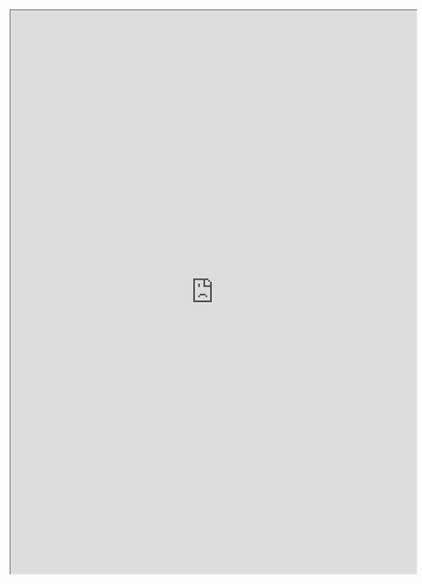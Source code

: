 <iframe allowtransparency="true" width="720" height="1000" 
src="https://sslecal2.investing.com?columns=exc_flags,exc_currency,exc_importance,exc_actual,exc_forecast,exc_previous&amp;category=_employment,_economicActivity,_inflation,_credit,_centralBanks,_confidenceIndex,_balance,_Bonds&amp;importance=2,3&amp;features=datepicker,timezone,timeselector,filters&amp;countries=17,35,72,5,4,39&amp;calType=week&amp;timeZone=28&amp;lang=6">
</iframe>